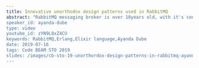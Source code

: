 ```yaml
---
title: Innovative unorthodox design patterns used in RabbitMQ
abstract: "RabbitMQ messaging broker is over 10years old, with it's codebase having matured significantly over the past decade. Within it's implementation, we find some of the most innovative usage of the Erlang OTP which attribute to it's well trusted performance, stability and ergonomic friendliness for operators. In this talk, I illustrate, explain and share some of these creative internal design patterns used within RabbitMQ. Components such as mirrored-supervisors, decorators, gen_server2, delegates, and much much more!
speaker_id: ayanda-dube
type: video
youtube_id: zYN9L8xZ4CU
keywords: RabbitMQ,Erlang,Elixir language,Ayanda Dube
date: 2019-07-16
tags: Code BEAM STO 2019
slides: /images/cb-sto-19-unorthordox-design-patterns-in-rabbitmq-ayanda-dube-compressed.pdf
---
```


